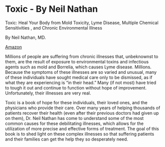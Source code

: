 # Toxic - By  Neil Nathan

Toxic: Heal Your Body from Mold Toxicity, Lyme Disease, Multiple Chemical Sensitivities , and Chronic Environmental Illness 

By Neil Nathan, MD.

[Amazon](https://www.amazon.com/Toxic-Toxicity-Multiple-Sensitivities-Environmental/dp/1628603119)

Millions of people are suffering from chronic illnesses that, unbeknownst to them, are the result of exposure to environmental toxins and infectious agents such as mold and Borrelia, which causes Lyme disease. Millions. Because the symptoms of these illnesses are so varied and unusual, many of these individuals have sought medical care only to be dismissed, as if what they are experiencing is “in their head.” Many (if not most) have tried to tough it out and continue to function without hope of improvement. Unfortunately, their illnesses are very real.

Toxic is a book of hope for these individuals, their loved ones, and the physicians who provide their care. Over many years of helping thousands of patients recover their health (even after their previous doctors had given up on them), Dr. Neil Nathan has come to understand some of the most common causes for these debilitating illnesses, which allows for the utilization of more precise and effective forms of treatment. The goal of this book is to shed light on these complex illnesses so that suffering patients and their families can get the help they so desperately need. 
